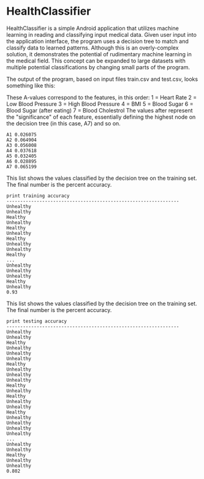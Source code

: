# HealthClassifier

HealthClassifier is a simple Android application that utilizes machine learning in reading and classifying input medical data. Given user input into the application interface, the program uses a decision tree to match and classify data to learned patterns. Although this is an overly-complex solution, it demonstrates the potential of rudimentary machine learning in the medical field. This concept can be expanded to large datasets with multiple potential classifications by changing small parts of the program.

The output of the program, based on input files train.csv and test.csv, looks something like this:

These A-values correspond to the features, in this order:
1 = Heart Rate
2 = Low Blood Pressure
3 = High Blood Pressure
4 = BMI
5 = Blood Sugar
6 = Blood Sugar (after eating)
7 = Blood Cholestrol
The values after represent the "significance" of each feature, essentially defining the highest node on the decision tree (in this case, A7) and so on.
```
A1 0.026075
A2 0.064904
A3 0.056008
A4 0.037618
A5 0.032405
A6 0.028895
A7 0.065199
```

This list shows the values classified by the decision tree on the training set. The final number is the percent accuracy.
```
print training accuracy
---------------------------------------------------------------
Unhealthy
Unhealthy
Healthy
Unhealthy
Healthy
Unhealthy
Healthy
Unhealthy
Unhealthy
Healthy
...
Unhealthy
Unhealthy
Unhealthy
Healthy
Unhealthy
0.93
```

This list shows the values classified by the decision tree on the training set. The final number is the percent accuracy.
```
print testing accuracy
---------------------------------------------------------------
Unhealthy
Unhealthy
Healthy
Unhealthy
Unhealthy
Unhealthy
Healthy
Unhealthy
Unhealthy
Unhealthy
Healthy
Unhealthy
Healthy
Unhealthy
Unhealthy
Healthy
Unhealthy
Unhealthy
Unhealthy
Unhealthy
...
Unhealthy
Unhealthy
Healthy
Unhealthy
Unhealthy
0.802
```
